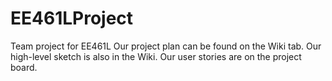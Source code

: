 # EE461LProject
Team project for EE461L
Our project plan can be found on the Wiki tab. 
Our high-level sketch is also in the Wiki. 
Our user stories are on the project board.
